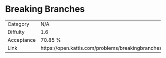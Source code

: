 # Breaking Branches

<table>
    <tr>
        <td>Category</td>
        <td>N/A</td>
    </tr>
    <tr>
        <td>Diffulty</td>
        <td>1.6</td>
    </tr>
    <tr>
        <td>Acceptance</td>
        <td>70.85 %</td>
    </tr>
    <tr>
        <td>Link</td>
        <td>https://open.kattis.com/problems/breakingbranches</td>
    </tr>
</table>